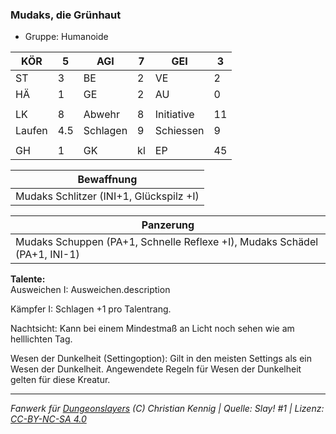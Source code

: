 ### Mudaks, die Grünhaut  
- Gruppe: Humanoide  

| KÖR | 5 | AGI | 7 | GEI | 3 |
| --- | --- | --- | --- | --- | --- |
| ST | 3 | BE | 2 | VE | 2 |
| HÄ | 1 | GE | 2 | AU | 0 |
|  |  |  |  |  |  |
| LK | 8 | Abwehr | 8 | Initiative | 11 |
| Laufen | 4.5 | Schlagen | 9 | Schiessen | 9 |
|  |  |  |  |  |  |
| GH | 1 | GK | kl | EP | 45 |


| Bewaffnung |
| --- |
| Mudaks Schlitzer (INI+1, Glückspilz +I) |


| Panzerung |
| --- |
| Mudaks Schuppen (PA+1, Schnelle Reflexe +I), Mudaks Schädel (PA+1, INI-1) |


**Talente:**  
Ausweichen I: Ausweichen.description

Kämpfer I: Schlagen +1 pro Talentrang.

Nachtsicht: Kann bei einem Mindestmaß an Licht noch sehen wie am helllichten Tag.

Wesen der Dunkelheit (Settingoption): Gilt in den meisten Settings als ein Wesen der Dunkelheit. Angewendete Regeln für Wesen der Dunkelheit gelten für diese Kreatur.





___
*Fanwerk für [Dungeonslayers](https://www.dungeonslayers.net/) (C) Christian Kennig | Quelle: Slay! #1 | Lizenz: [CC-BY-NC-SA 4.0](https://creativecommons.org/licenses/by-nc-sa/4.0/deed.de)*